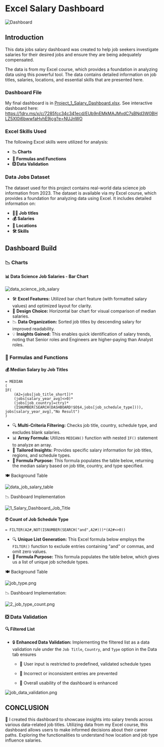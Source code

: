 # Excel Salary Dashboard

![Dashboard](/Resources/image/Dashboard.png)

## Introduction

This data jobs salary dashboard was created to help job seekers investigate salaries for their desired jobs and ensure they are being adequately compensated. 

The data is from my Excel course, which provides a foundation in analyzing data using this powerful tool. The data contains detailed information on job titles, salaries, locations, and essential skills that are presented here.

### Dashboard File
My final dashboard is in [Project_1_Salary_Dashboard.xlsx](Project_1_Salary_Dashboard.xlsx).
See interactive dashboard here: https://1drv.ms/x/c/7285fcc34c341ecd/EUb9nEMkMAJMvdC7sBNd3W0BHLZ5XI0i6bwwfaHvhE9jcg?e=NUJnWO

### Excel Skills Used

The following Excel skills were utilized for analysis:

- **📉 Charts**
- **🧮 Formulas and Functions**
- **❎ Data Validation**

### Data Jobs Dataset

The dataset used for this project contains real-world data science job information from 2023. The dataset is available via my Excel course, which provides a foundation for analyzing data using Excel. It includes detailed information on:

- **👨‍💼 Job titles**
- **💰 Salaries**
- **📍 Locations**
- **🛠️ Skills**

## Dashboard Build

### 📉 Charts

#### 📊 Data Science Job Salaries - Bar Chart

![data_science_job_salary](/Resources/image/Dashboard.png)

- 🛠️ **Excel Features:** Utilized bar chart feature (with formatted salary values) and optimized layout for clarity.
- 🎨 **Design Choice:** Horizontal bar chart for visual comparison of median salaries.
- 📉 **Data Organization:** Sorted job titles by descending salary for improved readability.
- 💡 **Insights Gained:** This enables quick identification of salary trends, noting that Senior roles and Engineers are higher-paying than Analyst roles.

### 🧮 Formulas and Functions

#### 💰 Median Salary by Job Titles

```
= MEDIAN
(
IF(
    (A2=jobs[job_title_short])*
    (jobs[salary_year_avg]<>0)*
    (jobs[job_country]=ctry)*
    (ISNUMBER(SEARCH(DASHBOARD!$O$4,jobs[job_schedule_type]))),
jobs[salary_year_avg],"No Result")
)
```

- 🔍 **Multi-Criteria Filtering:** Checks job title, country, schedule type, and excludes blank salaries.
- 📊 **Array Formula:** Utilizes `MEDIAN()` function with nested `IF()` statement to analyze an array.
- 🎯 **Tailored Insights:** Provides specific salary information for job titles, regions, and schedule types.
- **🔢 Formula Purpose:** This formula populates the table below, returning the median salary based on job title, country, and type specified.

🍽️ Background Table

![data_job_salary_table](/Resources/image/data_job_salary_table.png)

📉 Dashboard Implementation

![1_Salary_Dashboard_Job_Title](/Resources/image/1_Salary_Dashboard_Job_Title.png)

#### ⏰ Count of Job Schedule Type

```
= FILTER(A2#,NOT(ISNUMBER(SEARCH("and",A2#)))*(A2#<>0))
```

- 🔍 **Unique List Generation:** This Excel formula below employs the `FILTER()` function to exclude entries containing "and" or commas, and omit zero values.
- **🔢 Formula Purpose:** This formula populates the table below, which gives us a list of unique job schedule types.

🍽️ Background Table

![job_type.png](/Resources/image/job_type.png)

📉 Dashboard Implementation:

![2_job_type_count.png](/Resources/image/2_job_type_count.png)

### ❎ Data Validation

#### 🔍 Filtered List

- 🔒 **Enhanced Data Validation:** Implementing the filtered list as a data validation rule under the `Job Title`, `Country`, and `Type` option in the Data tab ensures
    - 🎯 User input is restricted to predefined, validated schedule types

    - 🚫 Incorrect or inconsistent entries are prevented

    - 👥 Overall usability of the dashboard is enhanced

![job_data_validation.png](/Resources/image/job_data_validation.png)

## CONCLUSION

🎯 I created this dashboard to showcase insights into salary trends across various data-related job titles. Utilizing data from my Excel course, this dashboard allows users to make informed decisions about their career paths. Exploring the functionalities to understand how location and job type influence salaries.
